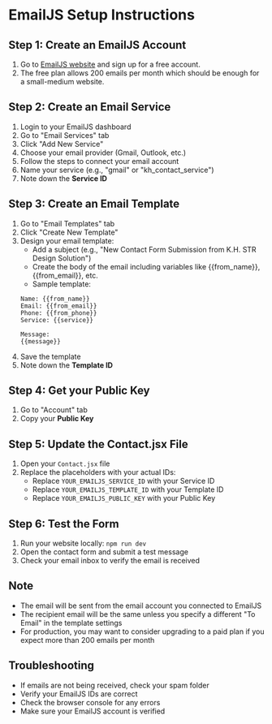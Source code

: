 # EmailJS Setup Instructions

## Step 1: Create an EmailJS Account
1. Go to [EmailJS website](https://www.emailjs.com/) and sign up for a free account.
2. The free plan allows 200 emails per month which should be enough for a small-medium website.

## Step 2: Create an Email Service
1. Login to your EmailJS dashboard
2. Go to "Email Services" tab
3. Click "Add New Service"
4. Choose your email provider (Gmail, Outlook, etc.)
5. Follow the steps to connect your email account
6. Name your service (e.g., "gmail" or "kh_contact_service")
7. Note down the **Service ID**

## Step 3: Create an Email Template
1. Go to "Email Templates" tab
2. Click "Create New Template"
3. Design your email template:
   - Add a subject (e.g., "New Contact Form Submission from K.H. STR Design Solution")
   - Create the body of the email including variables like {{from_name}}, {{from_email}}, etc.
   - Sample template:
   ```
   Name: {{from_name}}
   Email: {{from_email}}
   Phone: {{from_phone}}
   Service: {{service}}
   
   Message:
   {{message}}
   ```
4. Save the template
5. Note down the **Template ID**

## Step 4: Get your Public Key
1. Go to "Account" tab
2. Copy your **Public Key**

## Step 5: Update the Contact.jsx File
1. Open your `Contact.jsx` file
2. Replace the placeholders with your actual IDs:
   - Replace `YOUR_EMAILJS_SERVICE_ID` with your Service ID 
   - Replace `YOUR_EMAILJS_TEMPLATE_ID` with your Template ID
   - Replace `YOUR_EMAILJS_PUBLIC_KEY` with your Public Key

## Step 6: Test the Form
1. Run your website locally: `npm run dev`
2. Open the contact form and submit a test message
3. Check your email inbox to verify the email is received

## Note
- The email will be sent from the email account you connected to EmailJS
- The recipient email will be the same unless you specify a different "To Email" in the template settings
- For production, you may want to consider upgrading to a paid plan if you expect more than 200 emails per month

## Troubleshooting
- If emails are not being received, check your spam folder
- Verify your EmailJS IDs are correct
- Check the browser console for any errors
- Make sure your EmailJS account is verified
